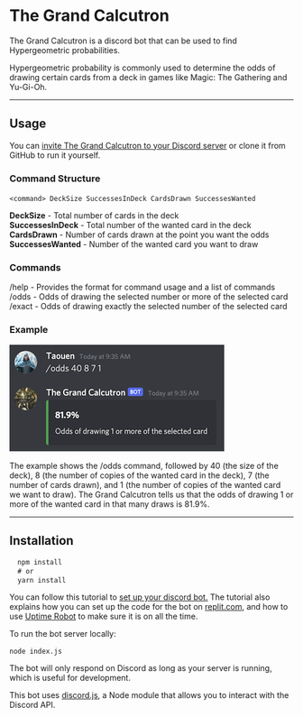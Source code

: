 # The Grand Calcutron

The Grand Calcutron is a discord bot that can be used to find Hypergeometric probabilities.

Hypergeometric probability is commonly used to determine the odds of drawing certain cards from a deck in games like Magic: The Gathering and Yu-Gi-Oh.

---

## Usage

You can [invite The Grand Calcutron to your Discord server](https://discord.com/api/oauth2/authorize?client_id=867235663119646731&permissions=2148002880&scope=bot) or clone it from GitHub to run it yourself.

### Command Structure

`<command> DeckSize SuccessesInDeck CardsDrawn SuccessesWanted`

**DeckSize** - Total number of cards in the deck  
**SuccessesInDeck** - Total number of the wanted card in the deck  
**CardsDrawn** - Number of cards drawn at the point you want the odds  
**SuccessesWanted** - Number of the wanted card you want to draw

### Commands

/help - Provides the format for command usage and a list of commands  
/odds - Odds of drawing the selected number or more of the selected card  
/exact - Odds of drawing exactly the selected number of the selected card

### Example

![Example of Odds command on Discord](/assets/example1.png)

The example shows the /odds command, followed by 40 (the size of the deck), 8 (the number of copies of the wanted card in the deck), 7 (the number of cards drawn), and 1 (the number of copies of the wanted card we want to draw). The Grand Calcutron tells us that the odds of drawing 1 or more of the wanted card in that many draws is 81.9%.

---

## Installation

```
  npm install
  # or
  yarn install
```

You can follow this tutorial to [set up your discord bot.](https://www.freecodecamp.org/news/create-a-discord-bot-with-javascript-nodejs/) The tutorial also explains how you can set up the code for the bot on [replit.com](https://replit.com/), and how to use [Uptime Robot](https://uptimerobot.com/) to make sure it is on all the time.

To run the bot server locally:

```
node index.js
```

The bot will only respond on Discord as long as your server is running, which is useful for development.

This bot uses [discord.js](https://discord.js.org/#/docs/main/stable/general/welcome), a Node module that allows you to interact with the Discord API.
